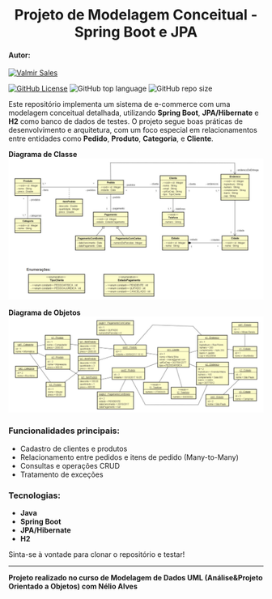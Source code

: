 <h1 align="center">Projeto de Modelagem Conceitual - Spring Boot e JPA</h1>

#### Autor:
[![Valmir Sales](https://img.shields.io/badge/Valmir%20Sales%20Gama-gray?style=flat-square&logo=github&logoColor=white&logoWidth=20&link=https://github.com/ValmirSGama)](https://github.com/ValmirSGama)

[![GitHub License](https://img.shields.io/npm/l/react)](https://github.com/ValmirSGama/modelagemconceitual/blob/main/LICENSE)
![GitHub top language](https://img.shields.io/github/languages/top/ValmirSGama/modelagemconceitual)
![GitHub repo size](https://img.shields.io/github/repo-size/ValmirSGama/modelagemconceitual)

Este repositório implementa um sistema de e-commerce com uma modelagem conceitual detalhada, utilizando **Spring Boot**, **JPA/Hibernate** e **H2** como banco de dados de testes. O projeto segue boas práticas de desenvolvimento e arquitetura, com um foco especial em relacionamentos entre entidades como **Pedido**, **Produto**, **Categoria**, e **Cliente**.

**Diagrama de Classe**
![diagrama de classe](Image/Diagrama%20de%20Classe.png)

**Diagrama de Objetos**
![diagrama de objetos](Image/Diagrama%20de%20Objetos.png)

### Funcionalidades principais:
- Cadastro de clientes e produtos
- Relacionamento entre pedidos e itens de pedido (Many-to-Many)
- Consultas e operações CRUD
- Tratamento de exceções

### Tecnologias:
- **Java**
- **Spring Boot**
- **JPA/Hibernate**
- **H2**
  
Sinta-se à vontade para clonar o repositório e testar!

---

**Projeto realizado no curso de Modelagem de Dados UML (Análise&Projeto Orientado a Objetos) com Nélio Alves**
